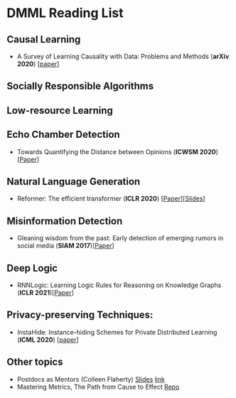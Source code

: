 # DMML Reading List


## Causal Learning
- <a name="todo"></a> A Survey of Learning Causality with Data: Problems and Methods (**arXiv 2020**) [[paper](https://arxiv.org/pdf/1809.09337.pdf)]

## Socially Responsible Algorithms

## Low-resource Learning

## Echo Chamber Detection
- Towards Quantifying the Distance between Opinions (**ICWSM 2020**) [[Paper](https://arxiv.org/pdf/2001.09879.pdf)]

## Natural Language Generation
- Reformer: The efficient transformer (**ICLR 2020**) [[Paper](https://arxiv.org/pdf/2001.04451)][[Slides](https://docs.google.com/presentation/d/18Ym6e_bsFiOukGNYasZ_m_patUMHKsbEKsCV4lgajV8/edit?usp=sharing)]

## Misinformation Detection
- Gleaning wisdom from the past: Early detection of emerging rumors in social media (**SIAM 2017**)[[Paper](https://www.researchgate.net/profile/Jundong_Li/publication/317487783_Gleaning_Wisdom_from_the_Past_Early_Detection_of_Emerging_Rumors_in_Social_Media/links/5a1f17e1aca272cbfbc2d13c/Gleaning-Wisdom-from-the-Past-Early-Detection-of-Emerging-Rumors-in-Social-Media.pdf)]

## Deep Logic
- RNNLogic: Learning Logic Rules for Reasoning on Knowledge Graphs (**ICLR 2021**)[[Paper](https://arxiv.org/pdf/2010.04029)]

## Privacy-preserving Techniques:
- InstaHide: Instance-hiding Schemes for Private Distributed Learning (**ICML 2020**) [[paper](http://proceedings.mlr.press/v119/huang20i/huang20i.pdf)]


## Other topics
- Postdocs as Mentors (Colleen Flaherty) [Slides](files\Postdocs_as_Mentors.pdf) [link](https://www.insidehighered.com/news/2019/10/11/study-says-when-it-comes-everyday-mentoring-and-training-sciences-postdocs-are-new)
- Mastering Metrics, The Path from Cause to Effect [Repo](https://github.com/DMML-ASU/Mastering-Metrics)




 
